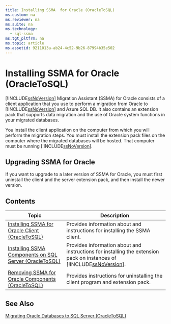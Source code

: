 ```yaml
---
title: Installing SSMA  for Oracle (OracleToSQL)
ms.custom: na
ms.reviewer: na
ms.suite: na
ms.technology: 
  - sql-ssma
ms.tgt_pltfrm: na
ms.topic: article
ms.assetid: 9211013a-ab24-4c52-9b26-87994b35e502
---
```

# Installing SSMA  for Oracle (OracleToSQL)
[!INCLUDE[ssNoVersion](../content/includes/ssNoVersion_md.md)] Migration Assistant (SSMA) for Oracle consists of a client application that you use to perform a migration from Oracle to [!INCLUDE[ssNoVersion](../content/includes/ssNoVersion_md.md)] and Azure SQL DB. It also contains an extension pack that supports data migration and the use of Oracle system functions in your migrated databases.  
  
You install the client application on the computer from which you will perform the migration steps. You must install the extension pack files on the computer where the migrated databases will be hosted. That computer must be running [!INCLUDE[ssNoVersion](../content/includes/ssNoVersion_md.md)].  
  
## Upgrading SSMA for Oracle  
If you want to upgrade to a later version of SSMA for Oracle, you must first uninstall the client and the server extension pack, and then install the newer version.  
  
## Contents  
  
|Topic|Description|  
|---------|---------------|  
|[Installing SSMA for Oracle Client &#40;OracleToSQL&#41;](../content/Installing-SSMA-for-Oracle-Client--OracleToSQL-.md)|Provides information about and instructions for installing the SSMA client.|  
|[Installing SSMA Components on SQL Server &#40;OracleToSQL&#41;](../content/Installing-SSMA-Components-on-SQL-Server--OracleToSQL-.md)|Provides information about and instructions for installing the extension pack on instances of [!INCLUDE[ssNoVersion](../content/includes/ssNoVersion_md.md)].|  
|[Removing SSMA  for Oracle Components &#40;OracleToSQL&#41;](../content/Removing-SSMA--for-Oracle-Components--OracleToSQL-.md)|Provides instructions for uninstalling the client program and extension pack.|  
  
## See Also  
[Migrating Oracle Databases to SQL Server &#40;OracleToSQL&#41;](../content/Migrating-Oracle-Databases-to-SQL-Server--OracleToSQL-.md)  
  
